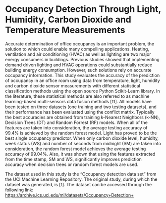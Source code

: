 # Occupancy Detection Through Light, Humidity, Carbon Dioxide and Temperature Measurements

Accurate determination of office occupancy is an important problem, the solution to which could enable many compelling applications. Heating, ventilation and air conditioning (HVAC) as well as lighting are two major energy consumers in buildings. Previous studies showed that implementing demand driven lighting and HVAC operations could substantially reduce building energy consumption. However, such solutions rely on accurate occupancy information. This study evaluates the accuracy of the prediction of occupancy in an office room using data from temperature, light, humidity and carbon dioxide sensor measurements with different statistical classification methods using the open source Python Scikit-Learn library. In the literature, these statistical methods are also referred to as machine learning-based multi-sensors data fusion methods [11]. All models have been tested on three datasets (one training and two testing datasets), and their performance has been evaluated using the conflict matrix. Typically the best accuracies are obtained from training k-Nearest Neighbors (k-NN), Decision Trees (DT) and Random Forrest (RF) models. When all of the features are taken into consideration, the average testing accuracy of 99.4% is achieved by the random forest model. Light has proved to be the best single occupancy predictor. When only carbon dioxide level, humidity, week status (WS) and number of seconds from midnight (SM) are taken into consideration, the random forest model achieves the average testing accuracy of 99.04%. Also, it was shown that using the features extracted from the time stamp, SM and WS, significantly improves prediction accuracy when decision trees or random forest models are used.

The dataset used in this study is the “Occupancy detection data set” from the UCI Machine Learning Repository. The original study, during which the dataset was generated, is [1]. The dataset can be accessed through the following link: https://archive.ics.uci.edu/ml/datasets/Occupancy+Detection+